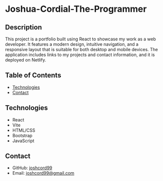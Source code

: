   <!-- //Clearly state the name of the project at the top. -->
# Joshua-Cordial-The-Programmer

<!-- Insert Gif Here -->

<!-- // Provide a brief overview of what the project is about, its purpose, and what problem it solves. -->
## Description
This project is a portfolio built using React to showcase my work as a web developer. It features a modern design, intuitive navigation, and a responsive layout that is suitable for both desktop and mobile devices. The application includes links to my projects and contact information, and it is deployed on Netlify.

<!-- //List the main sections of the README for easy navigation, especially for longer documents. -->
## Table of Contents 
- [Technologies](#technologies)
- [Contact](#contact)

<!-- //list technolgies used. -->
## Technologies
- React
- Vite
- HTML/CSS
- Bootstrap
- JavaScript

<!-- //Provide contact details for users to reach out for support or inquiries, including email or links to social media profiles. -->
## Contact
- GitHub: [joshcord99](https://github.com/joshcord99)
- Email: joshcord99@gmail.com
  